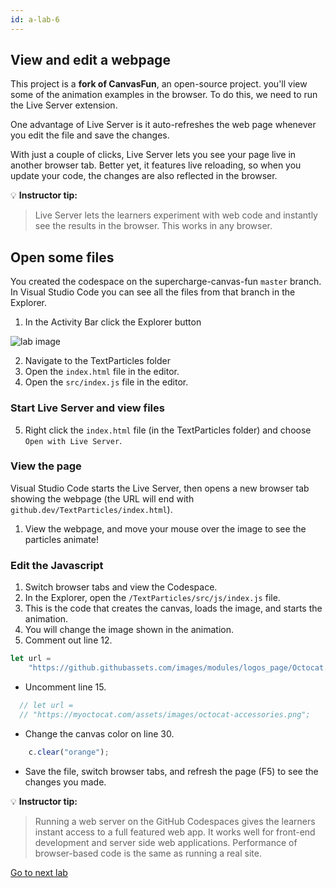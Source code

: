```yaml
---
id: a-lab-6
---
```

## View and edit a webpage

This project is a **fork of CanvasFun**, an open-source project.  you'll view some of the animation examples in the browser. To do this, we need to run the Live Server extension.

One advantage of Live Server is it auto-refreshes the web page whenever you edit the file and save the changes.

With just a couple of clicks, Live Server lets you see your page live in another browser tab. Better yet, it features live reloading, so when you update your code, the changes are also reflected in the browser.

💡 **Instructor tip:**

>Live Server lets the learners experiment with web code and instantly see the results in the browser. This works in any browser.

## Open some files

You created the codespace on the supercharge-canvas-fun `master` branch. In Visual Studio Code you can see all the files from that branch in the Explorer.

1. In the Activity Bar click the Explorer button
<img src='/assets/img/a-lab-10.png' alt="lab image" class="img-lab" >

2. Navigate to the TextParticles folder
3. Open the `index.html` file in the editor.
4. Open the `src/index.js` file in the editor.

### Start Live Server and view files

5. Right click the `index.html` file (in the TextParticles folder) and choose `Open with Live Server`.

### View the page

Visual Studio Code starts the Live Server, then opens a new browser tab showing the webpage (the URL will end with `github.dev/TextParticles/index.html`).

1. View the webpage, and move your mouse over the image to see the particles animate!


### Edit the Javascript
1. Switch browser tabs and view the Codespace.
2. In the Explorer, open the `/TextParticles/src/js/index.js` file.
3. This is the code that creates the canvas, loads the image, and starts the animation.
4. You will change the image shown in the animation.
5. Comment out line 12.
   
```js
let url =
    "https://github.githubassets.com/images/modules/logos_page/Octocat.png";
```

* Uncomment line 15.

```js
  // let url =
  // "https://myoctocat.com/assets/images/octocat-accessories.png";

```
* Change the canvas color on line 30.

```js
    c.clear("orange");
```

* Save the file, switch browser tabs, and refresh the page (F5) to see the changes you made.

💡 **Instructor tip:**

> Running a web server on the GitHub Codespaces gives the learners instant access to a full featured web app. It works well for front-end development and server side web applications. Performance of browser-based code is the same as running a real site.

[Go to next lab ](/walt/lab-7.html)

